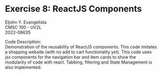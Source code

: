 # Exercise 8: ReactJS Components

Eljohn Y. Evangelista <br/>
CMSC 100 - UV2L <br/>
2022-08635 <br/>

Code Description: <br/>
Demonstration of the reusability of ReactJS components. This code imitates a shopping website (with no add to cart functionality yet). This code uses jsx components for the navigation bar and item cards to show the modularity of code with react. Tabbing, filtering and State Management is also implemented.

